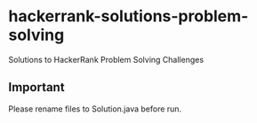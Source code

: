 # hackerrank-solutions-problem-solving
Solutions to HackerRank Problem Solving Challenges

## Important
Please rename files to Solution.java before run.
